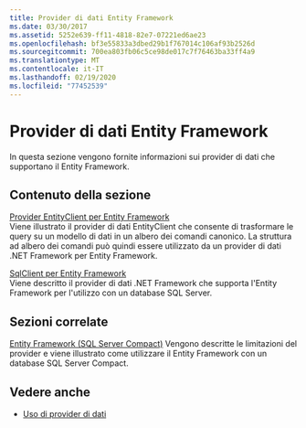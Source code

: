 ```yaml
---
title: Provider di dati Entity Framework
ms.date: 03/30/2017
ms.assetid: 5252e639-ff11-4818-82e7-07221ed6ae23
ms.openlocfilehash: bf3e55833a3dbed29b1f767014c106af93b2526d
ms.sourcegitcommit: 700ea803fb06c5ce98de017c7f76463ba33ff4a9
ms.translationtype: MT
ms.contentlocale: it-IT
ms.lasthandoff: 02/19/2020
ms.locfileid: "77452539"
---
```

# <a name="entity-framework-data-providers"></a>Provider di dati Entity Framework
In questa sezione vengono fornite informazioni sui provider di dati che supportano il Entity Framework.  
  
## <a name="in-this-section"></a>Contenuto della sezione  
 [Provider EntityClient per Entity Framework](entityclient-provider-for-the-entity-framework.md)  
 Viene illustrato il provider di dati EntityClient che consente di trasformare le query su un modello di dati in un albero dei comandi canonico. La struttura ad albero dei comandi può quindi essere utilizzato da un provider di dati .NET Framework per Entity Framework.  
  
 [SqlClient per Entity Framework](sqlclient-for-the-entity-framework.md)  
 Viene descritto il provider di dati .NET Framework che supporta l'Entity Framework per l'utilizzo con un database SQL Server.  
  
## <a name="related-sections"></a>Sezioni correlate  
 [Entity Framework (SQL Server Compact)](https://docs.microsoft.com/previous-versions/sql/compact/sql-server-compact-4.0/cc835494(v=sql.110))  
 Vengono descritte le limitazioni del provider e viene illustrato come utilizzare il Entity Framework con un database SQL Server Compact.  
## <a name="see-also"></a>Vedere anche

- [Uso di provider di dati](working-with-data-providers.md)
